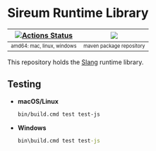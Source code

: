 # Sireum Runtime Library

| [![Actions Status](https://github.com/sireum/runtime/workflows/CI/badge.svg)](https://github.com/sireum/runtime/actions) | [![](https://jitpack.io/v/org.sireum/kekinian.svg)](https://jitpack.io/#org.sireum.kekinian/library) |
| :---: | :---: | 
| <sub><sup>amd64: mac, linux, windows</sup></sub> | <sub><sup>maven package repository</sup></sub> |

This repository holds the [Slang](https://github.com/sireum/slang) runtime library.

## Testing

* **macOS/Linux**

  ```bash
  bin/build.cmd test test-js
  ```
  
* **Windows**

  ```cmd
  bin\build.cmd test test-js
  ```
